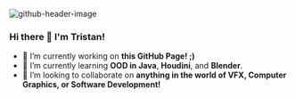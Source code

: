 
![github-header-image](https://github.com/TristanEnglish/TristanEnglish/assets/71680462/433d2379-4308-4bb1-a147-75d0d421f75c)

### Hi there 👋 I'm Tristan!
- 🔭 I’m currently working on **this GitHub Page! ;)**
- 🌱 I’m currently learning **OOD in Java**, **Houdini**, and **Blender**.
- 👯 I’m looking to collaborate on **anything in the world of VFX, Computer Graphics, or Software Development!**
